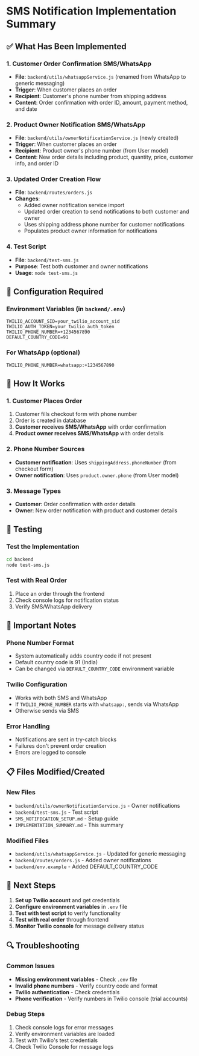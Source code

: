 # SMS Notification Implementation Summary

## ✅ What Has Been Implemented

### 1. **Customer Order Confirmation SMS/WhatsApp**
- **File**: `backend/utils/whatsappService.js` (renamed from WhatsApp to generic messaging)
- **Trigger**: When customer places an order
- **Recipient**: Customer's phone number from shipping address
- **Content**: Order confirmation with order ID, amount, payment method, and date

### 2. **Product Owner Notification SMS/WhatsApp**
- **File**: `backend/utils/ownerNotificationService.js` (newly created)
- **Trigger**: When customer places an order
- **Recipient**: Product owner's phone number (from User model)
- **Content**: New order details including product, quantity, price, customer info, and order ID

### 3. **Updated Order Creation Flow**
- **File**: `backend/routes/orders.js`
- **Changes**: 
  - Added owner notification service import
  - Updated order creation to send notifications to both customer and owner
  - Uses shipping address phone number for customer notifications
  - Populates product owner information for notifications

### 4. **Test Script**
- **File**: `backend/test-sms.js`
- **Purpose**: Test both customer and owner notifications
- **Usage**: `node test-sms.js`

## 🔧 Configuration Required

### Environment Variables (in `backend/.env`)
```env
TWILIO_ACCOUNT_SID=your_twilio_account_sid
TWILIO_AUTH_TOKEN=your_twilio_auth_token
TWILIO_PHONE_NUMBER=+1234567890
DEFAULT_COUNTRY_CODE=91
```

### For WhatsApp (optional)
```env
TWILIO_PHONE_NUMBER=whatsapp:+1234567890
```

## 📱 How It Works

### 1. Customer Places Order
1. Customer fills checkout form with phone number
2. Order is created in database
3. **Customer receives SMS/WhatsApp** with order confirmation
4. **Product owner receives SMS/WhatsApp** with order details

### 2. Phone Number Sources
- **Customer notification**: Uses `shippingAddress.phoneNumber` (from checkout form)
- **Owner notification**: Uses `product.owner.phone` (from User model)

### 3. Message Types
- **Customer**: Order confirmation with order details
- **Owner**: New order notification with product and customer details

## 🧪 Testing

### Test the Implementation
```bash
cd backend
node test-sms.js
```

### Test with Real Order
1. Place an order through the frontend
2. Check console logs for notification status
3. Verify SMS/WhatsApp delivery

## 🚨 Important Notes

### Phone Number Format
- System automatically adds country code if not present
- Default country code is 91 (India)
- Can be changed via `DEFAULT_COUNTRY_CODE` environment variable

### Twilio Configuration
- Works with both SMS and WhatsApp
- If `TWILIO_PHONE_NUMBER` starts with `whatsapp:`, sends via WhatsApp
- Otherwise sends via SMS

### Error Handling
- Notifications are sent in try-catch blocks
- Failures don't prevent order creation
- Errors are logged to console

## 📋 Files Modified/Created

### New Files
- `backend/utils/ownerNotificationService.js` - Owner notifications
- `backend/test-sms.js` - Test script
- `SMS_NOTIFICATION_SETUP.md` - Setup guide
- `IMPLEMENTATION_SUMMARY.md` - This summary

### Modified Files
- `backend/utils/whatsappService.js` - Updated for generic messaging
- `backend/routes/orders.js` - Added owner notifications
- `backend/env.example` - Added DEFAULT_COUNTRY_CODE

## 🎯 Next Steps

1. **Set up Twilio account** and get credentials
2. **Configure environment variables** in `.env` file
3. **Test with test script** to verify functionality
4. **Test with real order** through frontend
5. **Monitor Twilio console** for message delivery status

## 🔍 Troubleshooting

### Common Issues
- **Missing environment variables** - Check `.env` file
- **Invalid phone numbers** - Verify country code and format
- **Twilio authentication** - Check credentials
- **Phone verification** - Verify numbers in Twilio console (trial accounts)

### Debug Steps
1. Check console logs for error messages
2. Verify environment variables are loaded
3. Test with Twilio's test credentials
4. Check Twilio Console for message logs
